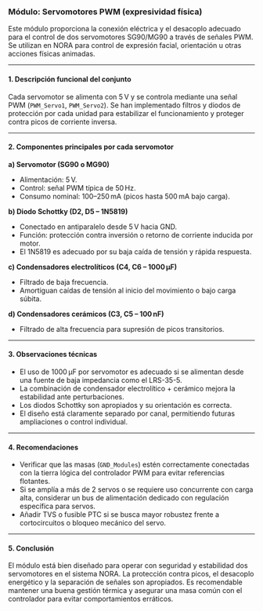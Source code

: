### Módulo: Servomotores PWM (expresividad física)

Este módulo proporciona la conexión eléctrica y el desacoplo adecuado para el control de dos servomotores SG90/MG90 a través de señales PWM. Se utilizan en NORA para control de expresión facial, orientación u otras acciones físicas animadas.

---

#### 1. Descripción funcional del conjunto

Cada servomotor se alimenta con 5 V y se controla mediante una señal PWM (`PWM_Servo1`, `PWM_Servo2`). Se han implementado filtros y diodos de protección por cada unidad para estabilizar el funcionamiento y proteger contra picos de corriente inversa.

---

#### 2. Componentes principales por cada servomotor

**a) Servomotor (SG90 o MG90)**

* Alimentación: 5 V.
* Control: señal PWM típica de 50 Hz.
* Consumo nominal: 100–250 mA (picos hasta 500 mA bajo carga).

**b) Diodo Schottky (D2, D5 – 1N5819)**

* Conectado en antiparalelo desde 5 V hacia GND.
* Función: protección contra inversión o retorno de corriente inducida por motor.
* El 1N5819 es adecuado por su baja caída de tensión y rápida respuesta.

**c) Condensadores electrolíticos (C4, C6 – 1000 µF)**

* Filtrado de baja frecuencia.
* Amortiguan caídas de tensión al inicio del movimiento o bajo carga súbita.

**d) Condensadores cerámicos (C3, C5 – 100 nF)**

* Filtrado de alta frecuencia para supresión de picos transitorios.

---

#### 3. Observaciones técnicas

* El uso de 1000 µF por servomotor es adecuado si se alimentan desde una fuente de baja impedancia como el LRS-35-5.
* La combinación de condensador electrolítico + cerámico mejora la estabilidad ante perturbaciones.
* Los diodos Schottky son apropiados y su orientación es correcta.
* El diseño está claramente separado por canal, permitiendo futuras ampliaciones o control individual.

---

#### 4. Recomendaciones

* Verificar que las masas (`GND_Modules`) estén correctamente conectadas con la tierra lógica del controlador PWM para evitar referencias flotantes.
* Si se amplía a más de 2 servos o se requiere uso concurrente con carga alta, considerar un bus de alimentación dedicado con regulación específica para servos.
* Añadir TVS o fusible PTC si se busca mayor robustez frente a cortocircuitos o bloqueo mecánico del servo.

---

#### 5. Conclusión

El módulo está bien diseñado para operar con seguridad y estabilidad dos servomotores en el sistema NORA. La protección contra picos, el desacoplo energético y la separación de señales son apropiados. Es recomendable mantener una buena gestión térmica y asegurar una masa común con el controlador para evitar comportamientos erráticos.
